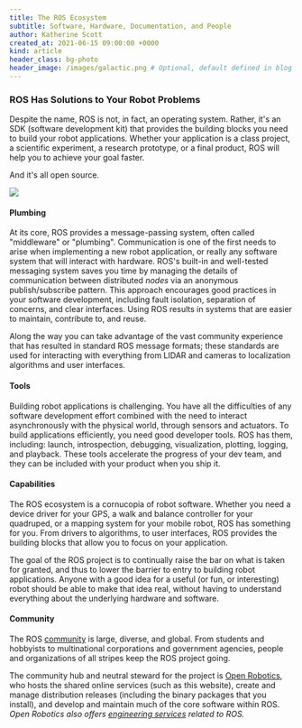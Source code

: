 ```yaml
---
title: The ROS Ecosystem
subtitle: Software, Hardware, Documentation, and People
author: Katherine Scott
created_at: 2021-06-15 09:00:00 +0000
kind: article
header_class: bg-photo
header_image: /images/galactic.png # Optional, default defined in blog layout
---
```


### ROS Has Solutions to Your Robot Problems

Despite the name, ROS is not, in fact, an operating system. Rather, it's an SDK
(software development kit) that provides the building blocks you need to build
your robot applications.
Whether your application is a class project, a scientific experiment, a
research prototype, or a final product, ROS will help you to achieve your goal
faster.

And it's all open source.

<div class="image-large">
  <img src="/images/ros-equation.svg" />
</div>

#### Plumbing

At its core, ROS provides a message-passing system, often called "middleware" or "plumbing".
Communication is one of the first needs to arise when implementing a new robot
application, or really any software system that will interact with hardware.
ROS's built-in and well-tested messaging system saves you time by managing the
details of communication between distributed *nodes* via an anonymous
publish/subscribe pattern.
This approach encourages good practices in your software
development, including fault isolation, separation of concerns, and clear
interfaces. Using ROS results in systems that are easier to maintain, contribute to,
and reuse.

Along the way you can take advantage of the vast community experience that has
resulted in standard ROS message formats; these standards are used for
interacting with everything from LIDAR and cameras to localization algorithms
and user interfaces.

#### Tools

Building robot applications is challenging.
You have all the difficulties of any software development effort combined with
the need to interact asynchronously with the physical world, through sensors
and actuators.
To build applications efficiently, you need good developer tools. ROS has them, including: launch, introspection, debugging, visualization,
plotting, logging, and playback. These tools accelerate the progress of your dev team, and they can be
included with your product when you ship it.

#### Capabilities

The ROS ecosystem is a cornucopia of robot software.
Whether you need a device driver for your GPS, a walk and balance controller
for your quadruped, or a mapping system for your mobile robot, ROS has
something for you.
From drivers to algorithms, to user interfaces, ROS provides the building
blocks that allow you to focus on your application.

The goal of the ROS project is to continually raise the bar on what is taken
for granted, and thus to lower the barrier to entry to building robot
applications.
Anyone with a good idea for a useful (or fun, or interesting) robot should be
able to make that idea real, without having to understand everything about the
underlying hardware and software.

#### Community

The ROS [community](/blog/community) is large, diverse, and global.
From students and hobbyists to multinational corporations and government
agencies, people and organizations of all stripes keep the ROS
project going.

The community hub and neutral steward for the project is [Open
Robotics](https://www.openrobotics.org), who hosts the shared online services
(such as this website), create and manage distribution releases (including
the binary packages that you install), and develop and maintain much of the core
software within ROS.
*Open Robotics also offers [engineering
services](https://www.openrobotics.org/solutions) related to ROS.*
 
